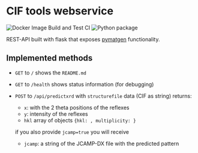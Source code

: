 # CIF tools webservice

![Docker Image Build and Test CI](https://github.com/cheminfo/xrd-tools/workflows/Docker%20Image%20Build%20CI/badge.svg)
![Python package](https://github.com/cheminfo/xrd-tools/workflows/Python%20package/badge.svg)

REST-API built with flask that exposes [pymatgen](https://duckduckgo.com/?q=pymatgen&t=brave) functionality.

## Implemented methods

- `GET` to `/` shows the `README.md`
- `GET` to `/health` shows status information (for debugging)
- `POST` to `/api/predictxrd` with `structurefile` data (CIF as string) returns:
  - `x`: with the 2 theta positions of the reflexes
  - `y`: intensity of the reflexes
  - `hkl` array of objects `{hkl: , multiplicity: }`

  if you also provide `jcamp=true` you will receive
  - `jcamp`: a string of the JCAMP-DX file with the predicted pattern
